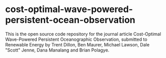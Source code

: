 # cost-optimal-wave-powered-persistent-ocean-observation
This is the open source code repository for the journal article Cost-Optimal Wave-Powered Persistent Oceanographic Observation, submitted to Renewable Energy by Trent Dillon, Ben Maurer, Michael Lawson, Dale "Scott" Jenne, Dana Manalang and Brian Polagye.
